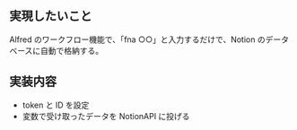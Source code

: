 ## 実現したいこと

Alfred のワークフロー機能で、「fna ○○」と入力するだけで、Notion のデータベースに自動で格納する。

## 実装内容

- token と ID を設定
- 変数で受け取ったデータを NotionAPI に投げる
